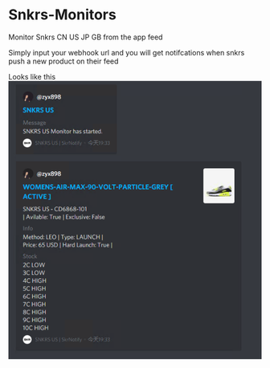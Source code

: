 # Snkrs-Monitors
Monitor Snkrs CN US JP GB from the app feed

Simply input your webhook url and you will get notifcations when snkrs push a new product on their feed

Looks like this
<img src='example.png'>
